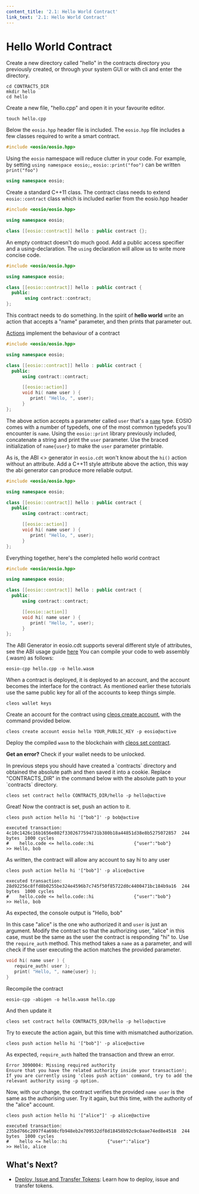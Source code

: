 ```yaml
---
content_title: '2.1: Hello World Contract'
link_text: '2.1: Hello World Contract'
---
```


# Hello World Contract

Create a new directory called "hello" in the contracts directory you previously created, or through your system GUI or with cli and enter the directory.

```text
cd CONTRACTS_DIR
mkdir hello
cd hello
```

Create a new file, "hello.cpp" and open it in your favourite editor.

```text
touch hello.cpp
```

Below the `eosio.hpp` header file is included. The `eosio.hpp` file includes a few classes required to write a smart contract.

```cpp
#include <eosio/eosio.hpp>
```

Using the `eosio` namespace will reduce clutter in your code. For example, by setting `using namespace eosio;`, `eosio::print("foo")` can be written `print("foo")`

```cpp
using namespace eosio;
```

Create a standard C++11 class. The contract class needs to extend `eosio::contract` class which is included earlier from the eosio.hpp header

```cpp
#include <eosio/eosio.hpp>

using namespace eosio;

class [[eosio::contract]] hello : public contract {};
```

An empty contract doesn't do much good. Add a public access specifier and a using-declaration. The `using` declaration will allow us to write more concise code.

```cpp
#include <eosio/eosio.hpp>

using namespace eosio;

class [[eosio::contract]] hello : public contract {
  public:
       using contract::contract;
};
```

This contract needs to do something. In the spirit of **hello world** write an action that accepts a "name" parameter, and then prints that parameter out.

[Actions](https://github.com/telosnetwork/docs/tree/6ab1055a149d12ea9ad55d46f0ca92a2ac1b5e98/developers/platform/glossary/index/README.md#action) implement the behaviour of a contract

```cpp
#include <eosio/eosio.hpp>

using namespace eosio;

class [[eosio::contract]] hello : public contract {
  public:
      using contract::contract;

      [[eosio::action]]
      void hi( name user ) {
         print( "Hello, ", user);
      }
};
```

The above action accepts a parameter called `user` that's a [`name`](https://developers.eos.io/manuals/eosio.cdt/latest/structeosio_1_1name) type. EOSIO comes with a number of typedefs, one of the most common typedefs you'll encounter is `name`. Using the `eosio::print` library previously included, concatenate a string and print the `user` parameter. Use the braced initialization of `name{user}` to make the `user` parameter printable.

As is, the ABI &lt;&gt; generator in `eosio.cdt` won't know about the `hi()` action without an attribute. Add a C++11 style attribute above the action, this way the abi generator can produce more reliable output.

```cpp
#include <eosio/eosio.hpp>

using namespace eosio;

class [[eosio::contract]] hello : public contract {
  public:
      using contract::contract;

      [[eosio::action]]
      void hi( name user ) {
         print( "Hello, ", user);
      }
};
```

Everything together, here's the completed hello world contract

```cpp
#include <eosio/eosio.hpp>

using namespace eosio;

class [[eosio::contract]] hello : public contract {
  public:
      using contract::contract;

      [[eosio::action]]
      void hi( name user ) {
         print( "Hello, ", user);
      }
};
```

The ABI Generator in eosio.cdt supports several different style of attributes, see the ABI usage guide [here](https://github.com/telosnetwork/docs/tree/6ab1055a149d12ea9ad55d46f0ca92a2ac1b5e98/developers/platform/getting-started/03_smart-contract-development/03_understanding-ABI-files.md) You can compile your code to web assembly \(.wasm\) as follows:

```text
eosio-cpp hello.cpp -o hello.wasm
```

When a contract is deployed, it is deployed to an account, and the account becomes the interface for the contract. As mentioned earlier these tutorials use the same public key for all of the accounts to keep things simple.

```text
cleos wallet keys
```

Create an account for the contract using [cleos create account](https://developers.eos.io/manuals/eos/latest/cleos/command-reference/create/account), with the command provided below.

```text
cleos create account eosio hello YOUR_PUBLIC_KEY -p eosio@active
```

Deploy the compiled `wasm` to the blockchain with [cleos set contract](https://developers.eos.io/manuals/eos/latest/cleos/command-reference/set/set-contract).

**Get an error?** Check if your wallet needs to be unlocked.

In previous steps you should have created a \`contracts\` directory and obtained the absolute path and then saved it into a cookie. Replace "CONTRACTS\_DIR" in the command below with the absolute path to your \`contracts\` directory.

```text
cleos set contract hello CONTRACTS_DIR/hello -p hello@active
```

Great! Now the contract is set, push an action to it.

```text
cleos push action hello hi '["bob"]' -p bob@active
```

```text
executed transaction: 4c10c1426c16b1656e802f3302677594731b380b18a44851d38e8b5275072857  244 bytes  1000 cycles
#    hello.code <= hello.code::hi               {"user":"bob"}
>> Hello, bob
```

As written, the contract will allow any account to say hi to any user

```text
cleos push action hello hi '["bob"]' -p alice@active
```

```text
executed transaction: 28d92256c8ffd8b0255be324e4596b7c745f50f85722d0c4400471bc184b9a16  244 bytes  1000 cycles
#    hello.code <= hello.code::hi               {"user":"bob"}
>> Hello, bob
```

As expected, the console output is "Hello, bob"

In this case "alice" is the one who authorized it and `user` is just an argument. Modify the contract so that the authorizing user, "alice" in this case, must be the same as the user the contract is responding "hi" to. Use the `require_auth` method. This method takes a `name` as a parameter, and will check if the user executing the action matches the provided parameter.

```cpp
void hi( name user ) {
   require_auth( user );
   print( "Hello, ", name{user} );
}
```

Recompile the contract

```text
eosio-cpp -abigen -o hello.wasm hello.cpp
```

And then update it

```text
cleos set contract hello CONTRACTS_DIR/hello -p hello@active
```

Try to execute the action again, but this time with mismatched authorization.

```text
cleos push action hello hi '["bob"]' -p alice@active
```

As expected, `require_auth` halted the transaction and threw an error.

```text
Error 3090004: Missing required authority
Ensure that you have the related authority inside your transaction!;
If you are currently using 'cleos push action' command, try to add the relevant authority using -p option.
```

Now, with our change, the contract verifies the provided `name user` is the same as the authorising user. Try it again, but this time, with the authority of the "alice" account.

```text
cleos push action hello hi '["alice"]' -p alice@active
```

```text
executed transaction: 235bd766c2097f4a698cfb948eb2e709532df8d18458b92c9c6aae74ed8e4518  244 bytes  1000 cycles
#    hello <= hello::hi               {"user":"alice"}
>> Hello, alice
```

## What's Next?

* [Deploy, Issue and Transfer Tokens](02_deploy-issue-and-transfer-tokens.md): Learn how to deploy, issue and transfer tokens.

